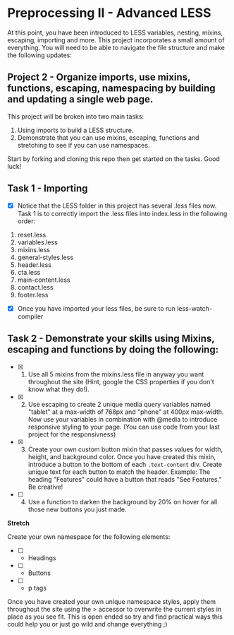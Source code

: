 # Preprocessing II - Advanced LESS

At this point, you have been introduced to LESS variables, nesting, mixins, escaping, importing and more.  This project incorporates a small amount of everything. You will need to be able to navigate the file structure and make the following updates:

## Project 2 - Organize imports, use mixins, functions, escaping, namespacing by building and updating a single web page.
This project will be broken into two main tasks:
1. Using imports to build a LESS structure.
2. Demonstrate that you can use mixins, escaping, functions and stretching to see if you can use namespaces.

Start by forking and cloning this repo then get started on the tasks.  Good luck!

## Task 1 - Importing
- [x] Notice that the LESS folder in this project has several .less files now.  Task 1 is to correctly import the .less files into index.less in the following order:

1. reset.less
2. variables.less
3. mixins.less
4. general-styles.less
5. header.less
6. cta.less
7. main-content.less
8. contact.less
9. footer.less

- [x] Once you have imported your less files, be sure to run less-watch-compiler

## Task 2 - Demonstrate your skills using Mixins, escaping and functions by doing the following:

- [x] 1. Use all 5 mixins from the mixins.less file in anyway you want throughout the site (Hint, google the CSS properties if you don't know what they do!).

- [x] 2. Use escaping to create 2 unique media query variables named "tablet" at a max-width of 768px and "phone" at 400px max-width. Now use your variables in combination with @media to introduce responsive styling to your page.  (You can use code from your last project for the responsivness)

- [x] 3. Create your own custom button mixin that passes values for width, height, and background color.  Once you have created this mixin, introduce a button to the bottom of each ```.text-content``` div.  Create unique text for each button to match the header.  Example: The heading "Features" could have a button that reads "See Features." Be creative!

- [ ] 4. Use a function to darken the background by 20% on hover for all those new buttons you just made.

**Stretch**

Create your own namespace for the following elements:
- [ ] * Headings
- [ ] * Buttons
- [ ] * p tags

Once you have created your own unique namespace styles, apply them throughout the site using the > accessor to overwrite the current styles in place as you see fit.  This is open ended so try and find practical ways this could help you or just go wild and change everything ;)
